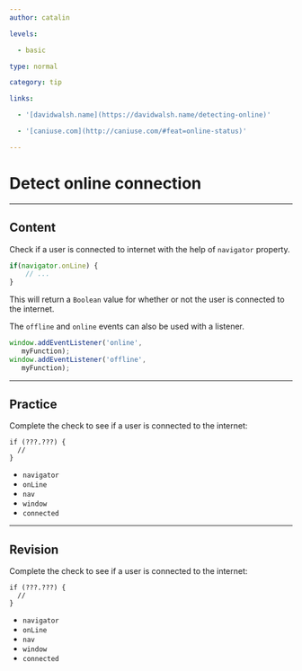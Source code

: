 ```yaml
---
author: catalin

levels:

  - basic

type: normal

category: tip

links:

  - '[davidwalsh.name](https://davidwalsh.name/detecting-online)'

  - '[caniuse.com](http://caniuse.com/#feat=online-status)'

---
```


# Detect online connection

---
## Content

Check if a user is connected to internet with the help of `navigator` property.

```javascript
if(navigator.onLine) { 
	// ...
}
```
This will return a `Boolean` value  for whether or not the user is connected to the internet.

The `offline` and `online` events can also be used with a listener.

```javascript
window.addEventListener('online', 
   myFunction);
window.addEventListener('offline', 
   myFunction);


```

---
## Practice

Complete the check to see if a user is connected to the internet:
```
if (???.???) {
  //
}
```

* `navigator`
* `onLine`
* `nav`
* `window`
* `connected`

---
## Revision

Complete the check to see if a user is connected to the internet:
```
if (???.???) {
  //
}
```

* `navigator`
* `onLine`
* `nav`
* `window`
* `connected`

